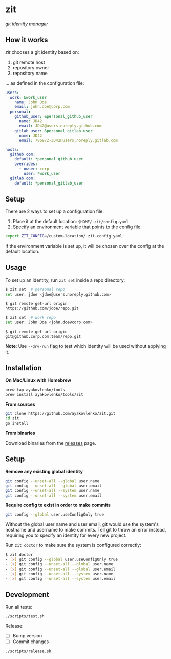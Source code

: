 # zit

_git identity manager_

## How it works

_zit_ chooses a git identity based on:

1. git remote host
2. repository owner
3. repository name

… as defined in the configuration file:

```yaml
users:
  work: &work_user
    name: John Doe
    email: john.doe@corp.com
  personal:
    github_user: &personal_github_user
      name: JD42
      email: JD42@users.noreply.github.com
    gitlab_user: &personal_gitlab_user
      name: JD42
      email: 786972-JD42@users.noreply.gitlab.com

hosts:
  github.com:
    default: *personal_github_user
    overrides:
      - owner: corp
        user: *work_user
  gitlab.com:
    default: *personal_gitlab_user
```

## Setup

There are 2 ways to set up a configuration file:

1. Place it at the default location: `$HOME/.zit/config.yaml`
2. Specify an environment variable that points to the config file:

```bash
export ZIT_CONFIG=/custom-location/.zit-config.yaml
```

If the environment variable is set up, it will be chosen over the config at the
default location.

## Usage

To set up an identity, run `zit set` inside a repo directory:

```bash
$ zit set  # personal repo
set user: jdoe <jdoe@users.noreply.github.com>

$ git remote get-url origin
https://github.com/jdoe/repo.git
```

```bash
$ zit set  # work repo
set user: John Doe <john.doe@corp.com>

$ git remote get-url origin
git@github.corp.com:team/repo.git
```

**Note**: Use `--dry-run` flag to test which identity will be used without
applying it.

## Installation

**On Mac/Linux with Homebrew**

```bash
brew tap ayakovlenko/tools
brew install ayakovlenko/tools/zit
```

**From sources**

```bash
git clone https://github.com/ayakovlenko/zit.git
cd zit
go install
```

**From binaries**

Download binaries from the
[releases](https://github.com/ayakovlenko/zit/releases) page.

## Setup

**Remove any existing global identity**

```bash
git config --unset-all --global user.name
git config --unset-all --global user.email
git config --unset-all --system user.name
git config --unset-all --system user.email
```

**Require config to exist in order to make commits**

```bash
git config --global user.useConfigOnly true
```

Without the global user name and user email, git would use the system's hostname
and username to make commits. Tell git to throw an error instead, requiring you
to specify an identity for every new project.

Run `zit doctor` to make sure the system is configured correctly:

```bash
$ zit doctor
- [x] git config --global user.useConfigOnly true
- [x] git config --unset-all --global user.name
- [x] git config --unset-all --global user.email
- [x] git config --unset-all --system user.name
- [x] git config --unset-all --system user.email
```

## Development

Run all tests:

```
./scripts/test.sh
```

Release:

- [ ] Bump version
- [ ] Commit changes

```
./scripts/release.sh
```
